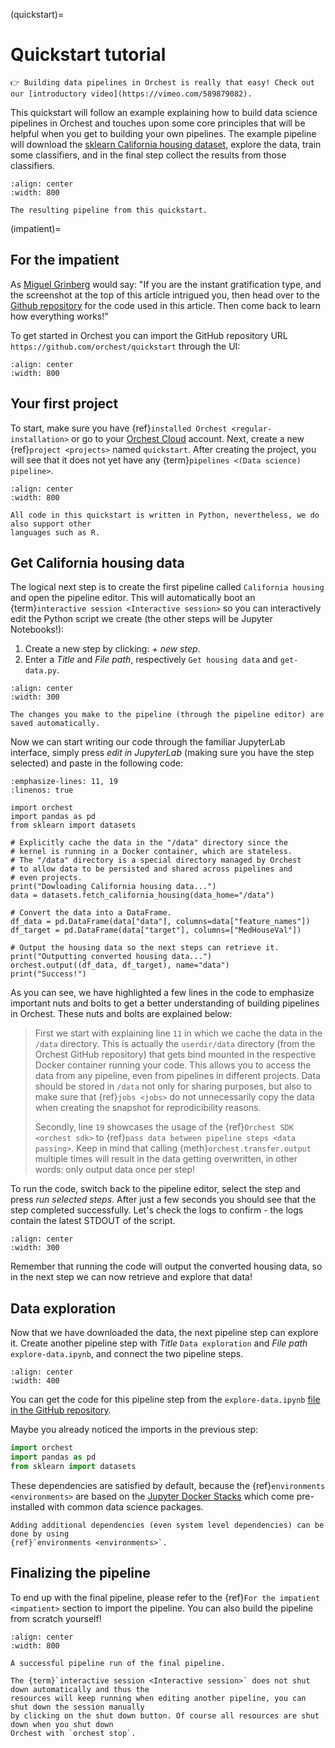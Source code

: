 (quickstart)=

# Quickstart tutorial

```{tip}
👉 Building data pipelines in Orchest is really that easy! Check out our [introductory video](https://vimeo.com/589879082).
```

This quickstart will follow an example explaining how to build data science pipelines in Orchest and
touches upon some core principles that will be helpful when you get to building your own pipelines.
The example pipeline will download the [sklearn California housing dataset], explore the
data, train some classifiers, and in the final step collect the results from those classifiers.

[sklearn california housing dataset]: https://scikit-learn.org/stable/modules/generated/sklearn.datasets.fetch_california_housing.html

```{figure} ../img/quickstart/final-pipeline.png
:align: center
:width: 800

The resulting pipeline from this quickstart.
```

(impatient)=

## For the impatient

As [Miguel Grinberg](https://blog.miguelgrinberg.com/index) would say: "If you are the instant
gratification type, and the screenshot at the top of this article intrigued you, then head over to
the [Github repository](https://github.com/orchest/quickstart) for the code used in this article.
Then come back to learn how everything works!"

To get started in Orchest you can import the GitHub repository URL
`https://github.com/orchest/quickstart` through the UI:

```{figure} ../img/quickstart/import-project.png
:align: center
:width: 800
```

## Your first project

To start, make sure you have {ref}`installed Orchest <regular-installation>` or go to your [Orchest Cloud](https://cloud.orchest.io/) account.
Next, create a new {ref}`project <projects>` named `quickstart`. After creating the project, you will see that it
does not yet have any {term}`pipelines <(Data science) pipeline>`.

```{figure} ../img/quickstart/project-creation.png
:align: center
:width: 800
```

```{note}
All code in this quickstart is written in Python, nevertheless, we do also support other
languages such as R.
```

## Get California housing data

The logical next step is to create the first pipeline called `California housing` and open the
pipeline editor. This will automatically boot an {term}`interactive session <Interactive session>` so
you can interactively edit the Python script we create (the other steps will be Jupyter Notebooks!):

1. Create a new step by clicking: _+ new step_.
2. Enter a _Title_ and _File path_, respectively `Get housing data` and `get-data.py`.

```{figure} ../img/quickstart/step-properties.png
:align: center
:width: 300
```

```{note}
The changes you make to the pipeline (through the pipeline editor) are saved automatically.
```

Now we can start writing our code through the familiar JupyterLab interface, simply press _edit in
JupyterLab_ (making sure you have the step selected) and paste in the following code:

```{code-block} python
:emphasize-lines: 11, 19
:linenos: true

import orchest
import pandas as pd
from sklearn import datasets

# Explicitly cache the data in the "/data" directory since the
# kernel is running in a Docker container, which are stateless.
# The "/data" directory is a special directory managed by Orchest
# to allow data to be persisted and shared across pipelines and
# even projects.
print("Dowloading California housing data...")
data = datasets.fetch_california_housing(data_home="/data")

# Convert the data into a DataFrame.
df_data = pd.DataFrame(data["data"], columns=data["feature_names"])
df_target = pd.DataFrame(data["target"], columns=["MedHouseVal"])

# Output the housing data so the next steps can retrieve it.
print("Outputting converted housing data...")
orchest.output((df_data, df_target), name="data")
print("Success!")
```

As you can see, we have highlighted a few lines in the code to emphasize important nuts and bolts to
get a better understanding of building pipelines in Orchest. These nuts and bolts are explained
below:

> First we start with explaining line `11` in which we cache the data in the `/data`
> directory. This is actually the `userdir/data` directory (from the Orchest GitHub repository)
> that gets bind mounted in the respective Docker container running your code. This allows you to
> access the data from any pipeline, even from pipelines in different projects. Data should be
> stored in `/data` not only for sharing purposes, but also to make sure that {ref}`jobs <jobs>`
> do not unnecessarily copy the data when creating the snapshot for reprodicibility
> reasons.
>
> Secondly, line `19` showcases the usage of the {ref}`Orchest SDK <orchest sdk>` to
> {ref}`pass data between pipeline steps <data passing>`. Keep in mind that calling
> {meth}`orchest.transfer.output` multiple times will result in the data getting overwritten, in
> other words: only output data once per step!

To run the code, switch back to the pipeline editor, select the step and press _run selected steps_.
After just a few seconds you should see that the step completed successfully. Let's check the logs
to confirm - the logs contain the latest STDOUT of the script.

```{figure} ../img/quickstart/step-logs.png
:align: center
:width: 300
```

Remember that running the code will output the converted housing data, so in the next step we can
now retrieve and explore that data!

## Data exploration

Now that we have downloaded the data, the next pipeline step can explore it. Create another pipeline
step with _Title_ `Data exploration` and _File path_ `explore-data.ipynb`, and connect the two
pipeline steps.

```{figure} ../img/quickstart/pipeline-two-steps.png
:align: center
:width: 400
```

You can get the code for this pipeline step from the `explore-data.ipynb` [file in the GitHub
repository](https://github.com/orchest/quickstart/blob/main/explore-data.ipynb).

Maybe you already noticed the imports in the previous step:

```python
import orchest
import pandas as pd
from sklearn import datasets
```

These dependencies are satisfied by default, because the {ref}`environments <environments>`
are based on the [Jupyter Docker Stacks](https://jupyter-docker-stacks.readthedocs.io/en/latest/)
which come pre-installed with common data science packages.

```{note}
Adding additional dependencies (even system level dependencies) can be done by using
{ref}`environments <environments>`.
```

## Finalizing the pipeline

To end up with the final pipeline, please refer to the {ref}`For the impatient <impatient>` section
to import the pipeline. You can also build the pipeline from scratch yourself!

```{figure} ../img/quickstart/final-pipeline-completed.png
:align: center
:width: 800

A successful pipeline run of the final pipeline.
```

```{note}
The {term}`interactive session <Interactive session>` does not shut down automatically and thus the
resources will keep running when editing another pipeline, you can shut down the session manually
by clicking on the shut down button. Of course all resources are shut down when you shut down
Orchest with `orchest stop`.
```
